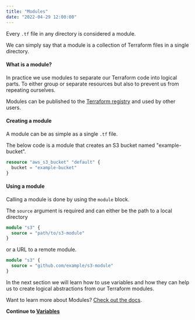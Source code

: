```yaml
---
title: "Modules"
date: "2022-04-29 12:00:00"
---
```


Every `.tf` file in any directory is considered a module.

We can simply say that a module is a collection of Terraform files in a single directory.

#### What is a module?

In practice we use modules to separate our Terraform code into logical parts. To either group or separate resources but also to prevent us from repeating ourselves.

Modules can be published to the [Terraform registry](https://registry.terraform.io/browse/modules) and used by other users.

#### Creating a module

A module can be as simple as a single `.tf` file.

The below code is a module that creates an S3 bucket named "example-bucket".

```terraform
resource "aws_s3_bucket" "default" {
  bucket = "example-bucket"
}
```

#### Using a module

Calling a module is done by using the `module` block.

The `source` argument is required and can either be the path to a local directory

```terraform
module "s3" {
  source = "path/to/s3-module"
}
```

or a URL to a remote module.

```terraform
module "s3" {
  source = "github.com/example/s3-module"
}
```

In the next section we will learn how to use variables and how they can help us to create logical abstractions from our Terraform modules.

Want to learn more about Modules? [Check out the docs](https://www.terraform.io/language/modules).

**Continue to [Variables](../variables)**
